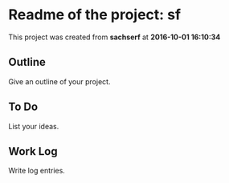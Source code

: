 # Readme of the project: sf

This project was created from **sachserf** at **2016-10-01 16:10:34**

## Outline
Give an outline of your project.

## To Do
List your ideas.

## Work Log
Write log entries.